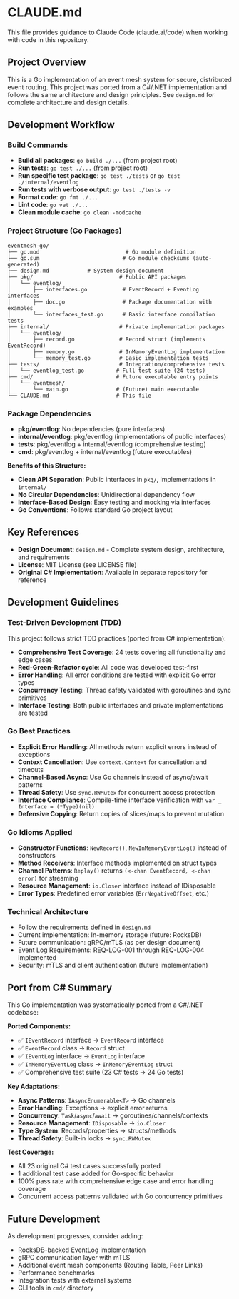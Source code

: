 # CLAUDE.md

This file provides guidance to Claude Code (claude.ai/code) when working with code in this repository.

## Project Overview

This is a Go implementation of an event mesh system for secure, distributed event routing. This project was ported from a C#/.NET implementation and follows the same architecture and design principles. See `design.md` for complete architecture and design details.

## Development Workflow

### Build Commands
- **Build all packages**: `go build ./...` (from project root)
- **Run tests**: `go test ./...` (from project root)
- **Run specific test package**: `go test ./tests` or `go test ./internal/eventlog`
- **Run tests with verbose output**: `go test ./tests -v`
- **Format code**: `go fmt ./...`
- **Lint code**: `go vet ./...`
- **Clean module cache**: `go clean -modcache`

### Project Structure (Go Packages)

```
eventmesh-go/
├── go.mod                           # Go module definition
├── go.sum                          # Go module checksums (auto-generated)
├── design.md            # System design document
├── pkg/                           # Public API packages
│   └── eventlog/
│       ├── interfaces.go           # EventRecord + EventLog interfaces
│       ├── doc.go                  # Package documentation with examples
│       └── interfaces_test.go      # Basic interface compilation tests
├── internal/                      # Private implementation packages
│   └── eventlog/
│       ├── record.go              # Record struct (implements EventRecord)
│       ├── memory.go              # InMemoryEventLog implementation
│       └── memory_test.go         # Basic implementation tests
├── tests/                         # Integration/comprehensive tests
│   └── eventlog_test.go          # Full test suite (24 tests)
├── cmd/                          # Future executable entry points
│   └── eventmesh/
│       └── main.go               # (Future) main executable
└── CLAUDE.md                     # This file
```

### Package Dependencies
- **pkg/eventlog**: No dependencies (pure interfaces)
- **internal/eventlog**: pkg/eventlog (implementations of public interfaces)
- **tests**: pkg/eventlog + internal/eventlog (comprehensive testing)
- **cmd**: pkg/eventlog + internal/eventlog (future executables)

**Benefits of this Structure:**
- **Clean API Separation**: Public interfaces in `pkg/`, implementations in `internal/`
- **No Circular Dependencies**: Unidirectional dependency flow
- **Interface-Based Design**: Easy testing and mocking via interfaces
- **Go Conventions**: Follows standard Go project layout

## Key References

- **Design Document**: `design.md` - Complete system design, architecture, and requirements
- **License**: MIT License (see LICENSE file)
- **Original C# Implementation**: Available in separate repository for reference

## Development Guidelines

### Test-Driven Development (TDD)
This project follows strict TDD practices (ported from C# implementation):
- **Comprehensive Test Coverage**: 24 tests covering all functionality and edge cases
- **Red-Green-Refactor cycle**: All code was developed test-first
- **Error Handling**: All error conditions are tested with explicit Go error types
- **Concurrency Testing**: Thread safety validated with goroutines and sync primitives
- **Interface Testing**: Both public interfaces and private implementations are tested

### Go Best Practices
- **Explicit Error Handling**: All methods return explicit errors instead of exceptions
- **Context Cancellation**: Use `context.Context` for cancellation and timeouts
- **Channel-Based Async**: Use Go channels instead of async/await patterns
- **Thread Safety**: Use `sync.RWMutex` for concurrent access protection
- **Interface Compliance**: Compile-time interface verification with `var _ Interface = (*Type)(nil)`
- **Defensive Copying**: Return copies of slices/maps to prevent mutation

### Go Idioms Applied
- **Constructor Functions**: `NewRecord()`, `NewInMemoryEventLog()` instead of constructors
- **Method Receivers**: Interface methods implemented on struct types
- **Channel Patterns**: `Replay()` returns `(<-chan EventRecord, <-chan error)` for streaming
- **Resource Management**: `io.Closer` interface instead of IDisposable
- **Error Types**: Predefined error variables (`ErrNegativeOffset`, etc.)

### Technical Architecture
- Follow the requirements defined in `design.md`
- Current implementation: In-memory storage (future: RocksDB)
- Future communication: gRPC/mTLS (as per design document)
- Event Log Requirements: REQ-LOG-001 through REQ-LOG-004 implemented
- Security: mTLS and client authentication (future implementation)

## Port from C# Summary

This Go implementation was systematically ported from a C#/.NET codebase:

**Ported Components:**
- ✅ `IEventRecord` interface → `EventRecord` interface
- ✅ `EventRecord` class → `Record` struct
- ✅ `IEventLog` interface → `EventLog` interface
- ✅ `InMemoryEventLog` class → `InMemoryEventLog` struct
- ✅ Comprehensive test suite (23 C# tests → 24 Go tests)

**Key Adaptations:**
- **Async Patterns**: `IAsyncEnumerable<T>` → Go channels
- **Error Handling**: Exceptions → explicit error returns
- **Concurrency**: `Task`/`async`/`await` → goroutines/channels/contexts
- **Resource Management**: `IDisposable` → `io.Closer`
- **Type System**: Records/properties → structs/methods
- **Thread Safety**: Built-in locks → `sync.RWMutex`

**Test Coverage:**
- All 23 original C# test cases successfully ported
- 1 additional test case added for Go-specific behavior
- 100% pass rate with comprehensive edge case and error handling coverage
- Concurrent access patterns validated with Go concurrency primitives

## Future Development

As development progresses, consider adding:
- RocksDB-backed EventLog implementation
- gRPC communication layer with mTLS
- Additional event mesh components (Routing Table, Peer Links)
- Performance benchmarks
- Integration tests with external systems
- CLI tools in `cmd/` directory